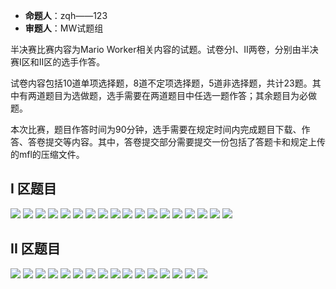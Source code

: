 - **命题人**：zqh——123
- **审题人**：MW试题组

半决赛比赛内容为Mario Worker相关内容的试题。试卷分I、II两卷，分别由半决赛I区和II区的选手作答。

试卷内容包括10道单项选择题，8道不定项选择题，5道非选择题，共计23题。其中有两道题目为选做题，选手需要在两道题目中任选一题作答；其余题目为必做题。

本次比赛，题目作答时间为90分钟，选手需要在规定时间内完成题目下载、作答、答卷提交等内容。其中，答卷提交部分需要提交一份包括了答题卡和规定上传的mfl的压缩文件。

## I 区题目

<img src="/images/exam1/-01-.png" />
<img src="/images/exam1/-02-.png" />
<img src="/images/exam1/-03-.png" />
<img src="/images/exam1/-04-.png" />
<img src="/images/exam1/-05-.png" />
<img src="/images/exam1/-06.png" />
<img src="/images/exam1/-07-.png" />
<img src="/images/exam1/-08-.png" />
<img src="/images/exam1/-09.png" />
<img src="/images/exam1/-10-.png" />
<img src="/images/exam1/-11-.png" />
<img src="/images/exam1/-12-.png" />
<img src="/images/exam1/-13-.png" />
<img src="/images/exam1/-14-.png" />
<img src="/images/exam1/-15-.png" />
<img src="/images/exam1/-16-.png" />
<img src="/images/exam1/-17-.png" />
<img src="/images/exam1/-18-.png" />

## II 区题目

<img src="/images/exam2/-01-.png" />
<img src="/images/exam2/-02-.png" />
<img src="/images/exam2/-03-.png" />
<img src="/images/exam2/-04-.png" />
<img src="/images/exam2/-05-.png" />
<img src="/images/exam2/-06-.png" />
<img src="/images/exam2/-07-.png" />
<img src="/images/exam2/-08-.png" />
<img src="/images/exam2/-09-.png" />
<img src="/images/exam2/-10-.png" />
<img src="/images/exam2/-11-.png" />
<img src="/images/exam2/-12-.png" />
<img src="/images/exam2/-13-.png" />
<img src="/images/exam2/-14-.png" />
<img src="/images/exam2/-15-.png" />
<img src="/images/exam2/-16-.png" />